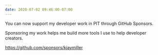 ```yaml
---
date: 2020-07-02 09:46:00-07:00
---
```


You can now support my developer work in PIT through GitHub Sponsors.

Sponsoring my work helps me build more tools I use to help developer creators.

<https://github.com/sponsors/kjaymiller>

